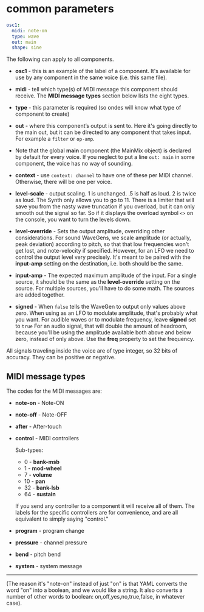 
# common parameters 

```yaml
osc1: 
  midi: note-on
  type: wave
  out: main
  shape: sine
```  
  
  
The following can apply to all components. 
  
 - **osc1** - this is an example of the label of a component. It's available for use by any component in the same voice (i.e. this same file).
 
 - **midi** - tell which type(s) of MIDI message this component should receive. The **MIDI message types** section below lists the eight types.
 
 - **type** - this parameter is required (so ondes will know what type of component to create)
  
  - **out** - where this component&rsquo;s output is sent to. Here it's going directly to the main out, but it can be directed to any component that takes input. For example a `filter` or `op-amp`. 
 
 - Note that the global **main** component (the MainMix object) is declared by default for every voice. If you neglect to put a line `out: main` in some component, the voice has no way of sounding.
 
 - **context** - use `context: channel` to have one of these per MIDI channel. Otherwise, there will be one per voice. 
 
 - **level-scale** - output scaling. 1 is unchanged. .5 is half as loud. 2 is twice as loud. The Synth only allows you to go to 11. There is a limiter that will save you from the nasty wave truncation if you overload, but it can only smooth out the signal so far. So if it displays the overload symbol `<>` on the console, you want to turn the levels down.  

 
  - **level-override** - Sets the output amplitude, overriding other considerations. For sound WaveGens, we scale amplitude (or actually, peak deviation) according to pitch, so that that low frequencies won't get lost, and note-velocity if specified. However, for an LFO we need to control the output level very precisely. It's meant to be paired with the **input-amp** setting on the destination, i.e. both should be the same.
  
  - **input-amp** - The expected maximum amplitude of the input. For a single source, it should be the same as the **level-override** setting on the source. For multiple sources, you'll have to do some math. The sources are added together.
  
  - **signed** - When `false` tells the WaveGen to output only values above zero. When using as an LFO to modulate amplitude, that's probably what you want. For audible waves or to modulate frequency, leave **signed** set to `true` For an audio signal, that will double the amount of headroom, because you'll be using the amplitude available both above and below zero, instead of only above. Use the **freq** property to set the frequency. 
   
All signals traveling inside the voice are of type integer, so 32 bits of accuracy. They can be positive or negative.
 
 ## MIDI message types
 The codes for the MIDI messages are:
 - **note-on** - Note-ON
 - **note-off** - Note-OFF
 - **after** - After-touch
 - **control** - MIDI controllers
 
    Sub-types:
    - 0 - **bank-msb**
    - 1 - **mod-wheel**
    - 7 - **volume**
    - 10 - **pan**
    - 32 - **bank-lsb**
    - 64 - **sustain** 
    
    If you send any controller to a component it will receive all of them. The labels for the specific controllers are  for convenience, and are all equivalent to simply saying "control."   
 - **program** - program change
 - **pressure** - channel pressure
 - **bend** - pitch bend
 - **system** - system message     


 ** ** 

(The reason it's "note-on" instead of just "on" is that YAML converts the word "on" into a boolean, and we would like a string. It also converts a number of other words to boolean: on,off,yes,no,true,false, in whatever case).

 
